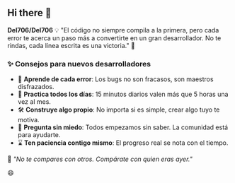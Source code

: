 ## Hi there 👋
**Del706/Del706** 
💡 "El código no siempre compila a la primera, pero cada error te acerca un paso más a convertirte en un gran desarrollador. No te rindas, cada línea escrita es una victoria." 🚀

### ✨ Consejos para nuevos desarrolladores

- 🧠 **Aprende de cada error**: Los bugs no son fracasos, son maestros disfrazados.
- 🔁 **Practica todos los días**: 15 minutos diarios valen más que 5 horas una vez al mes.
- 🛠️ **Construye algo propio**: No importa si es simple, crear algo tuyo te motiva.
- 🤝 **Pregunta sin miedo**: Todos empezamos sin saber. La comunidad está para ayudarte.
- ⌛ **Ten paciencia contigo mismo**: El progreso real se nota con el tiempo.

 🎯 *"No te compares con otros. Compárate con quien eras ayer."*

😄
